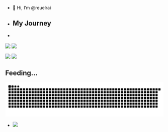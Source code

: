 - 👋 Hi, I’m @reuelrai

- ## My Journey
- <div>
![](https://github-readme-stats.vercel.app/api?username=reuelrai&&show_icons=true&count_private=true&title_color=72A6FD&icon_color=bb2acf&text_color=38BDAD&bg_color=FFFFFF00) ![](https://github-readme-stats.vercel.app/api/top-langs/?username=reuelrai&layout=compact&theme=tokyonight&hide=php&langs_count=8&bg_color=FFFFFF00)
</div>
<div>
  
  <img width="440px" src="https://github-readme-activity-graph.vercel.app/graph?username=reuelrai&theme=github">
  <img width="400px" src="https://github-readme-streak-stats.herokuapp.com/?user=reuelrai&theme=onedark" />
</div>

## Feeding...
![Snake animation](https://raw.githubusercontent.com/reuelrai/reuelrai/output/github-contribution-grid-snake-dark.svg)
- ![](https://komarev.com/ghpvc/?username=your-github-reuelrai&abbreviated=true)

<!---
reuelrai/reuelrai is a ✨ special ✨ repository because its `README.md` (this file) appears on your GitHub profile.
You can click the Preview link to take a look at your changes.
--->

